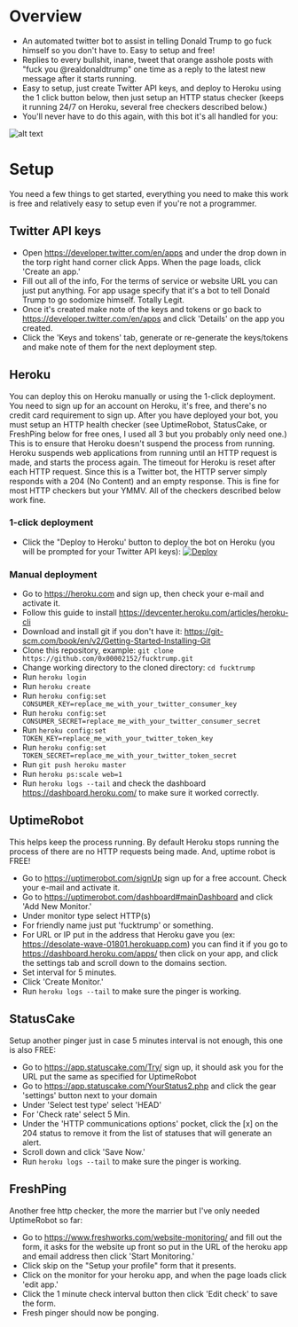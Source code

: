 # Overview
- An automated twitter bot to assist in telling Donald Trump to go fuck himself so you don't have to. Easy to setup and free!
- Replies to every bullshit, inane, tweet that orange asshole posts with "fuck you @realdonaldtrump" one time as a reply to the latest new message after it starts running. 
- Easy to setup, just create Twitter API keys, and deploy to Heroku using the 1 click button below, then just setup an HTTP status checker (keeps it running 24/7 on Heroku, several free checkers described below.)
- You'll never have to do this again, with this bot it's all handled for you:

![alt text](https://github.com/0x00002152/fucktrump/blob/master/example.png?raw=true)


# Setup
You need a few things to get started, everything you need to make this work is free and relatively easy to setup even if you're not a programmer.
## Twitter API keys
- Open https://developer.twitter.com/en/apps and under the drop down in the torp right hand corner click Apps. When the page loads, click 'Create an app.'
- Fill out all of the info, For the terms of service or website URL you can just put anything. For app usage specify that it's a bot to tell Donald Trump to go sodomize himself. Totally Legit. 
- Once it's created  make note of the keys and tokens or go back to https://developer.twitter.com/en/apps and click 'Details' on the app you created.
- Click the 'Keys and tokens' tab, generate or re-generate the keys/tokens and make note of them for the next deployment step.

## Heroku
You can deploy this on Heroku manually or using the 1-click deployment. You need to sign up for an account on Heroku, it's free, and there's no credit card requirement to sign up. After you have deployed your bot, you must setup an HTTP health checker (see UptimeRobot, StatusCake, or FreshPing below for free ones, I used all 3 but you probably only need one.) This is to ensure that Heroku doesn't suspend the process from running. Heroku suspends web applications from running until an HTTP request is made, and starts the process again. The timeout for Heroku is reset after each HTTP request. Since this is a Twitter bot, the HTTP server simply responds with a 204 (No Content) and an empty response. This is fine for most HTTP checkers but your YMMV. All of the checkers described below work fine.

### 1-click deployment 
- Click the "Deploy to Heroku' button to deploy the bot on Heroku (you will be prompted for your Twitter API keys): [![Deploy](https://www.herokucdn.com/deploy/button.svg)](https://heroku.com/deploy?template=https://github.com/0x00002152/fucktrump/master)

### Manual deployment

- Go to https://heroku.com and sign up, then check your e-mail and activate it. 
- Follow this guide to install https://devcenter.heroku.com/articles/heroku-cli
- Download and install git if you don't have it: https://git-scm.com/book/en/v2/Getting-Started-Installing-Git
- Clone this repository, example: `git clone https://github.com/0x00002152/fucktrump.git`
- Change working directory to the cloned directory: `cd fucktrump`
- Run `heroku login`
- Run `heroku create`
- Run `heroku config:set CONSUMER_KEY=replace_me_with_your_twitter_consumer_key`
- Run `heroku config:set CONSUMER_SECRET=replace_me_with_your_twitter_consumer_secret`
- Run `heroku config:set TOKEN_KEY=replace_me_with_your_twitter_token_key`
- Run `heroku config:set TOKEN_SECRET=replace_me_with_your_twitter_token_secret`
- Run `git push heroku master`
- Run `heroku ps:scale web=1`
- Run `heroku logs --tail` and check the dashboard https://dashboard.heroku.com/ to make sure it worked correctly.

## UptimeRobot 
This helps keep the process running. By default Heroku stops running the process of there are no HTTP requests being made. And, uptime robot is FREE!
- Go to https://uptimerobot.com/signUp sign up for a free account. Check your e-mail and activate it.
- Go to https://uptimerobot.com/dashboard#mainDashboard and click 'Add New Monitor.'
- Under monitor type select HTTP(s)
- For friendly name just put 'fucktrump' or something.
- For URL or IP put in the address that Heroku gave you (ex: https://desolate-wave-01801.herokuapp.com) you can find it if you go to https://dashboard.heroku.com/apps/ then click on your app, and click the settings tab and scroll down to the domains section.
- Set interval for 5 minutes.
- Click 'Create Monitor.'
- Run `heroku logs --tail` to make sure the pinger is working.

## StatusCake 
Setup another pinger just in case 5 minutes interval is not enough, this one is also FREE:
- Go to https://app.statuscake.com/Try/ sign up, it should ask you for the URL put the same as specified for UptimeRobot
- Go to https://app.statuscake.com/YourStatus2.php and click the gear 'settings' button next to your domain
- Under 'Select test type' select 'HEAD'
- For 'Check rate' select 5 Min.
- Under the 'HTTP communications options' pocket, click the [x] on the 204 status to remove it from the list of statuses that will generate an alert.
- Scroll down and click 'Save Now.'
- Run `heroku logs --tail` to make sure the pinger is working.

## FreshPing 
Another free http checker, the more the marrier but I've only needed UptimeRobot so far:

- Go to https://www.freshworks.com/website-monitoring/ and fill out the form, it asks for the website up front so put in the URL of the heroku app and email address then click 'Start Monitoring.'
- Click skip on the "Setup your profile" form that it presents.
- Click on the monitor for your heroku app, and when the page loads click 'edit app.'
- Click the 1 minute check interval button then click 'Edit check' to save the form.
- Fresh pinger should now be ponging.
